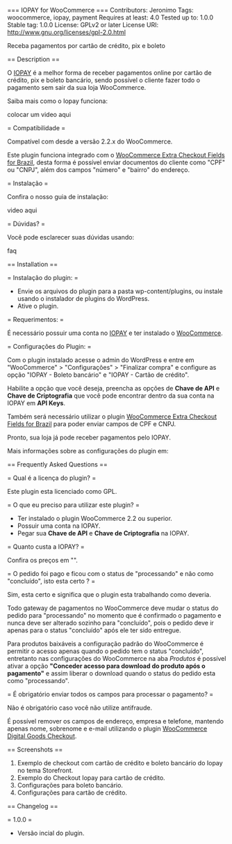 === IOPAY for WooCommerce ===
Contributors: Jeronimo
Tags: woocommerce, iopay, payment
Requires at least: 4.0
Tested up to: 1.0.0
Stable tag: 1.0.0
License: GPLv2 or later
License URI: http://www.gnu.org/licenses/gpl-2.0.html

Receba pagamentos por cartão de crédito, pix e boleto

== Description ==

O [IOPAY](https://iopay.com.br/) é a melhor forma de receber pagamentos online por cartão de crédito, pix e boleto bancário, sendo possível o cliente fazer todo o pagamento sem sair da sua loja WooCommerce.

Saiba mais como o Iopay funciona:

colocar um video aqui

= Compatibilidade =

Compatível com desde a versão 2.2.x do WooCommerce.

Este plugin funciona integrado com o [WooCommerce Extra Checkout Fields for Brazil](http://wordpress.org/plugins/woocommerce-extra-checkout-fields-for-brazil/), desta forma é possível enviar documentos do cliente como "CPF" ou "CNPJ", além dos campos "número" e "bairro" do endereço. 

= Instalação =

Confira o nosso guia de instalação:

video aqui

= Dúvidas? =

Você pode esclarecer suas dúvidas usando:

faq

== Installation ==

= Instalação do plugin: =

* Envie os arquivos do plugin para a pasta wp-content/plugins, ou instale usando o instalador de plugins do WordPress.
* Ative o plugin.

= Requerimentos: =

É necessário possuir uma conta no [IOPAY](https://iopay.com.br/) e ter instalado o [WooCommerce](http://wordpress.org/plugins/woocommerce/).

= Configurações do Plugin: =

Com o plugin instalado acesse o admin do WordPress e entre em "WooCommerce" > "Configurações" > "Finalizar compra" e configure as opção "IOPAY - Boleto bancário" e "IOPAY - Cartão de crédito".

Habilite a opção que você deseja, preencha as opções de **Chave de API** e **Chave de Criptografia** que você pode encontrar dentro da sua conta na IOPAY em **API Keys**.

Também será necessário utilizar o plugin [WooCommerce Extra Checkout Fields for Brazil](http://wordpress.org/plugins/woocommerce-extra-checkout-fields-for-brazil/) para poder enviar campos de CPF e CNPJ.

Pronto, sua loja já pode receber pagamentos pelo IOPAY.

Mais informações sobre as configurações do plugin em: 

== Frequently Asked Questions ==

= Qual é a licença do plugin? =

Este plugin esta licenciado como GPL.

= O que eu preciso para utilizar este plugin? =

* Ter instalado o plugin WooCommerce 2.2 ou superior.
* Possuir uma conta na IOPAY.
* Pegar sua **Chave de API** e **Chave de Criptografia** na IOPAY.

= Quanto custa a IOPAY? =

Confira os preços em "".

= O pedido foi pago e ficou com o status de "processando" e não como "concluído", isto esta certo ? =

Sim, esta certo e significa que o plugin esta trabalhando como deveria.

Todo gateway de pagamentos no WooCommerce deve mudar o status do pedido para "processando" no momento que é confirmado o pagamento e nunca deve ser alterado sozinho para "concluído", pois o pedido deve ir apenas para o status "concluído" após ele ter sido entregue.

Para produtos baixáveis a configuração padrão do WooCommerce é permitir o acesso apenas quando o pedido tem o status "concluído", entretanto nas configurações do WooCommerce na aba *Produtos* é possível ativar a opção **"Conceder acesso para download do produto após o pagamento"** e assim liberar o download quando o status do pedido esta como "processando".

= É obrigatório enviar todos os campos para processar o pagamento? =

Não é obrigatório caso você não utilize antifraude.

É possível remover os campos de endereço, empresa e telefone, mantendo apenas nome, sobrenome e e-mail utilizando o plugin [WooCommerce Digital Goods Checkout](https://wordpress.org/plugins/wc-digital-goods-checkout/).

== Screenshots ==

1. Exemplo de checkout com cartão de crédito e boleto bancário do Iopay no tema Storefront.
2. Exemplo do Checkout Iopay para cartão de crédito.
3. Configurações para boleto bancário.
4. Configurações para cartão de crédito.

== Changelog ==

= 1.0.0 =

* Versão incial do plugin.
